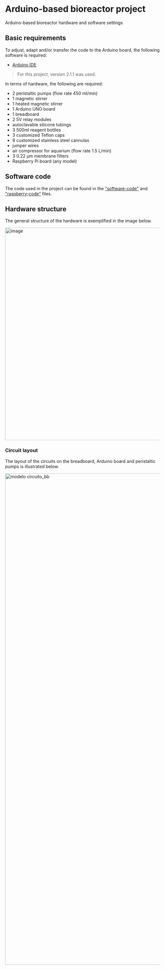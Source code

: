 # Arduino-based bioreactor project

Arduino-based bioreactor hardware and software settings

## Basic requirements

To adjust, adapt and/or transfer the code to the Arduino board, the following software is required:

- [Arduino IDE](https://www.arduino.cc/en/software)

> For this project, version 2.1.1 was used.

In terms of hardware, the following are required:

- 2 peristaltic pumps (flow rate 450 ml/min)
- 1 magnetic stirrer
- 1 heated magnetic stirrer
- 1 Arduino UNO board
- 1 breadboard
- 2 5V relay modules
- autoclavable silicone tubings
- 3 500ml reagent bottles
- 3 customized Teflon caps
- 8 customized stainless steel cannulas
- jumper wires
- air compressor for aquarium (flow rate 1.5 L/min)
- 3 0.22 µm membrane filters
- Raspberry Pi board (any model)

## Software code

The code used in the project can be found in the ["software-code"](https://github.com/joaovitorgferreira/arduino-based-bioreactor/blob/main/software-code) and ["raspberry-code"](https://github.com/joaovitorgferreira/arduino-based-bioreactor/blob/main/raspberry-code) files.

## Hardware structure

The general structure of the hardware is exemplified in the image below.

<img width="692" alt="image" src="https://github.com/joaovitorgferreira/arduino-based-bioreactor/assets/90862308/4acbec0b-d832-427c-a724-a37546669b8a">


### Circuit layout 

The layout of the circuits on the breadboard, Arduino board and peristaltic pumps is illustrated below.

<img width="1600" alt="modelo circuito_bb" src="https://github.com/joaovitorgferreira/arduino-based-bioreactor/assets/90862308/d4951b5b-bfe3-4d94-a93f-eb1c35147cc0">
